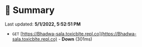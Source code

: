 # 📖 Summary
Last updated: **5/1/2022, 5:52:51 PM**

- `GET` [https://Bhadwa-sala.toxicblte.repl.co](https://Bhadwa-sala.toxicblte.repl.co) - **Down** (301ms)

